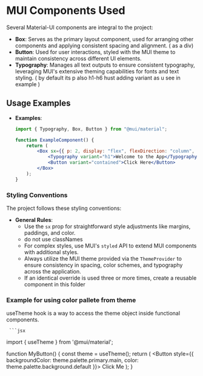 # MUI Components Used

Several Material-UI components are integral to the project:

-   **Box**: Serves as the primary layout component, used for arranging other components and applying consistent spacing and alignment. ( as a div)
-   **Button**: Used for user interactions, styled with the MUI theme to maintain consistency across different UI elements.
-   **Typography**: Manages all text outputs to ensure consistent typography, leveraging MUI's extensive theming capabilities for fonts and text styling. ( by default its p also h1-h6 hust adding variant as u see in example )

## Usage Examples

-   **Examples**:

    ```jsx
    import { Typography, Box, Button } from "@mui/material";

    function ExampleComponent() {
        return (
            <Box sx={{ p: 2, display: "flex", flexDirection: "column", gap: 2 }}>
                <Typography variant="h1">Welcome to the App</Typography>
                <Button variant="contained">Click Here</Button>
            </Box>
        );
    }
    ```

### Styling Conventions

The project follows these styling conventions:

-   **General Rules**:
    -   Use the `sx` prop for straightforward style adjustments like margins, paddings, and color.
    -   do not use classNames
    -   For complex styles, use MUI's `styled` API to extend MUI components with additional styles.
    -   Always utilize the MUI theme provided via the `ThemeProvider` to ensure consistency in spacing, color schemes, and typography across the application.
    -   If an identical override is used three or more times, create a reusable component in this folder

### Example for using color pallete from theme

useTheme hook is a way to access the theme object inside functional components.

     ```jsx

import { useTheme } from '@mui/material';

function MyButton() {
const theme = useTheme();
return (
<Button style={{ backgroundColor: theme.palette.primary.main, color: theme.palette.background.default }}>
Click Me
</Button>
);
}

```

```

